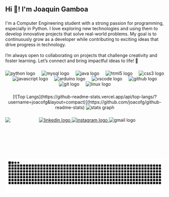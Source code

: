 <h2 align="left">Hi 👋! I'm Joaquin Gamboa</h2>

###

<p align="left">I'm a Computer Engineering student with a strong passion for programming, especially in Python. I love exploring new technologies and using them to develop innovative projects that solve real-world problems. My goal is to continuously grow as a developer while contributing to exciting ideas that drive progress in technology.<br><br>I’m always open to collaborating on projects that challenge creativity and foster learning. Let’s connect and bring impactful ideas to life! 🚀</p>

###

<div align="center">
  <img src="https://cdn.jsdelivr.net/gh/devicons/devicon/icons/python/python-original.svg" height="50" alt="python logo"  />
  <img width="12" />
  <img src="https://cdn.jsdelivr.net/gh/devicons/devicon/icons/mysql/mysql-original.svg" height="50" alt="mysql logo"  />
  <img width="12" />
  <img src="https://cdn.jsdelivr.net/gh/devicons/devicon/icons/java/java-original.svg" height="50" alt="java logo"  />
  <img width="12" />
  <img src="https://cdn.jsdelivr.net/gh/devicons/devicon/icons/html5/html5-original.svg" height="50" alt="html5 logo"  />
  <img width="12" />
  <img src="https://cdn.jsdelivr.net/gh/devicons/devicon/icons/css3/css3-original.svg" height="50" alt="css3 logo"  />
  <img width="12" />
  <img src="https://cdn.jsdelivr.net/gh/devicons/devicon/icons/javascript/javascript-original.svg" height="50" alt="javascript logo"  />
  <img width="12" />
  <img src="https://cdn.jsdelivr.net/gh/devicons/devicon/icons/arduino/arduino-original.svg" height="50" alt="arduino logo"  />
  <img width="12" />
  <img src="https://cdn.jsdelivr.net/gh/devicons/devicon/icons/vscode/vscode-original.svg" height="50" alt="vscode logo"  />
  <img width="12" />
  <img src="https://cdn.jsdelivr.net/gh/devicons/devicon/icons/github/github-original.svg" height="50" alt="github logo"  />
  <img width="12" />
  <img src="https://cdn.jsdelivr.net/gh/devicons/devicon/icons/git/git-original.svg" height="50" alt="git logo"  />
  <img width="12" />
  <img src="https://cdn.jsdelivr.net/gh/devicons/devicon/icons/linux/linux-original.svg" height="50" alt="linux logo"  />
</div>

###

<div align="center">
  [![Top Langs](https://github-readme-stats.vercel.app/api/top-langs/?username=joacofg&layout=compact)](https://github.com/joacofg/github-readme-stats)
  <img src="https://github-readme-stats.vercel.app/api?username=joacofg&hide_title=true&hide_rank=true&show_icons=true&include_all_commits=true&count_private=true&disable_animations=false&theme=dracula&locale=en&hide_border=false" height="150" alt="stats graph"  />
</div>

###

<img align="left" height="130" src="https://user-images.githubusercontent.com/74038190/212257472-08e52665-c503-4bd9-aa20-f5a4dae769b5.gif"  />

###

<div align="center">
  <a href="https://www.linkedin.com/in/joaquin-f-b154621b9/" target="_blank">
    <img src="https://img.shields.io/static/v1?message=LinkedIn&logo=linkedin&label=&color=0077B5&logoColor=white&labelColor=&style=for-the-badge" height="40" alt="linkedin logo"  />
  </a>
  <a href="https://www.instagram.com/joaco.gamboaa/" target="_blank">
    <img src="https://img.shields.io/static/v1?message=Instagram&logo=instagram&label=&color=E4405F&logoColor=white&labelColor=&style=for-the-badge" height="40" alt="instagram logo"  />
  </a>
  <img src="https://img.shields.io/static/v1?message=GMAIL&logo=gmail&label=joaquinfernandezdegamboa@gmail.com&color=D14836&logoColor=white&labelColor=&style=for-the-badge" height="40" alt="gmail logo"  />
</div>

###

<br clear="both">

<img src="https://raw.githubusercontent.com/joacofg/joacofg/output/snake.svg" alt="Snake animation" />

###
